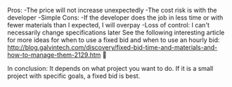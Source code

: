 Pros: 
-The price will not increase unexpectedly
-The cost risk is with the developer
-Simple
Cons:
-If the developer does the job in less time or with fewer materials than I expected, I will overpay
-Loss of control: I can't necessarily change specifications later
See the following interesting article for more ideas for when to use a fixed bid and when to use an hourly bid:
http://blog.galvintech.com/discovery/fixed-bid-time-and-materials-and-how-to-manage-them-2129.htm
:clap:

In conclusion: It depends on what project you want to do. If it is a small project with specific goals, a fixed bid is best.

